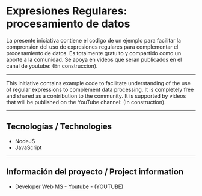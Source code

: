 # Expresiones Regulares:  procesamiento de datos

La presente iniciativa contiene el codigo de un ejemplo para facilitar la comprension del uso de expresiones regulares para complementar el procesamiento de datos.
Es totalmente gratuito y compartido como un aporte a la comunidad. 
Se apoya en videos que seran publicados en el canal de youtube:  (En construccion). 

___

This initiative contains example code to facilitate understanding of the use of regular expressions to complement data processing.
It is completely free and shared as a contribution to the community.
It is supported by videos that will be published on the YouTube channel: (In construction). 
___

## Tecnologías / Technologies

* NodeJS
* JavaScript
___

## Información del proyecto / Project information

* Developer Web MS - [Youtube](https://youtu.be/sO7_7fkrONU) - (YOUTUBE)
